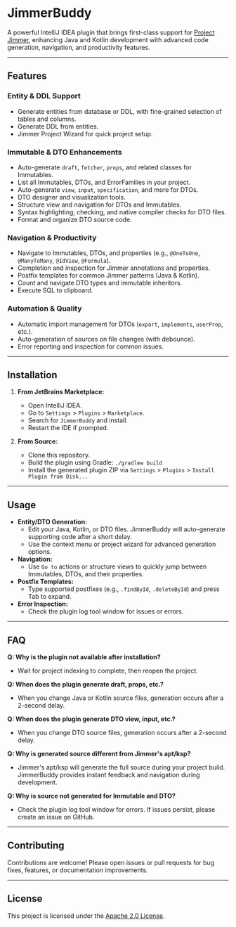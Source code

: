 # JimmerBuddy

A powerful IntelliJ IDEA plugin that brings first-class support for [Project Jimmer](https://github.com/babyfish-ct/jimmer), enhancing Java and Kotlin development with advanced code generation, navigation, and productivity features.

---

## Features

### Entity & DDL Support
- Generate entities from database or DDL, with fine-grained selection of tables and columns.
- Generate DDL from entities.
- Jimmer Project Wizard for quick project setup.

### Immutable & DTO Enhancements
- Auto-generate `draft`, `fetcher`, `props`, and related classes for Immutables.
- List all Immutables, DTOs, and ErrorFamilies in your project.
- Auto-generate `view`, `input`, `specification`, and more for DTOs.
- DTO designer and visualization tools.
- Structure view and navigation for DTOs and Immutables.
- Syntax highlighting, checking, and native compiler checks for DTO files.
- Format and organize DTO source code.

### Navigation & Productivity
- Navigate to Immutables, DTOs, and properties (e.g., `@OneToOne`, `@ManyToMany`, `@IdView`, `@Formula`).
- Completion and inspection for Jimmer annotations and properties.
- Postfix templates for common Jimmer patterns (Java & Kotlin).
- Count and navigate DTO types and immutable inheritors.
- Execute SQL to clipboard.

### Automation & Quality
- Automatic import management for DTOs (`export`, `implements`, `userProp`, etc.).
- Auto-generation of sources on file changes (with debounce).
- Error reporting and inspection for common issues.

---

## Installation

1. **From JetBrains Marketplace:**
   - Open IntelliJ IDEA.
   - Go to `Settings` > `Plugins` > `Marketplace`.
   - Search for `JimmerBuddy` and install.
   - Restart the IDE if prompted.

2. **From Source:**
   - Clone this repository.
   - Build the plugin using Gradle: `./gradlew build`
   - Install the generated plugin ZIP via `Settings` > `Plugins` > `Install Plugin from Disk...`

---

## Usage

- **Entity/DTO Generation:**
  - Edit your Java, Kotlin, or DTO files. JimmerBuddy will auto-generate supporting code after a short delay.
  - Use the context menu or project wizard for advanced generation options.
- **Navigation:**
  - Use `Go to` actions or structure views to quickly jump between Immutables, DTOs, and their properties.
- **Postfix Templates:**
  - Type supported postfixes (e.g., `.findById`, `.deleteById`) and press Tab to expand.
- **Error Inspection:**
  - Check the plugin log tool window for issues or errors.

---

## FAQ

**Q: Why is the plugin not available after installation?**
- Wait for project indexing to complete, then reopen the project.

**Q: When does the plugin generate draft, props, etc.?**
- When you change Java or Kotlin source files, generation occurs after a 2-second delay.

**Q: When does the plugin generate DTO view, input, etc.?**
- When you change DTO source files, generation occurs after a 2-second delay.

**Q: Why is generated source different from Jimmer's apt/ksp?**
- Jimmer's apt/ksp will generate the full source during your project build. JimmerBuddy provides instant feedback and navigation during development.

**Q: Why is source not generated for Immutable and DTO?**
- Check the plugin log tool window for errors. If issues persist, please create an issue on GitHub.

---

## Contributing

Contributions are welcome! Please open issues or pull requests for bug fixes, features, or documentation improvements.

---

## License

This project is licensed under the [Apache 2.0 License](LICENSE).